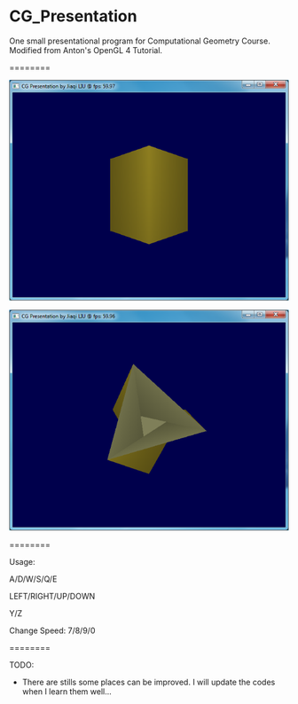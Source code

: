 # CG_Presentation

One small presentational program for Computational Geometry Course. Modified from Anton's OpenGL 4 Tutorial. 

========

![](https://github.com/JiaqiLiu/CG_Presentation/blob/master/img/capture0.png)

![](https://github.com/JiaqiLiu/CG_Presentation/blob/master/img/capture1.png)

========

Usage: 

A/D/W/S/Q/E

LEFT/RIGHT/UP/DOWN

Y/Z

Change Speed: 7/8/9/0

========

TODO: 

* There are stills some places can be improved. I will update the codes when I learn them well...
